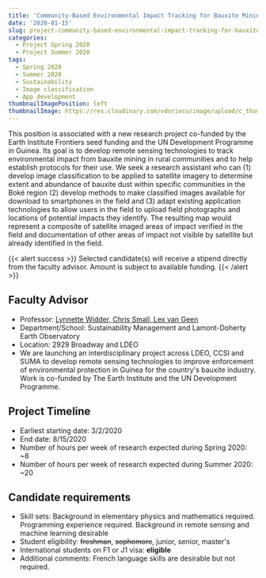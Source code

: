```yaml
---
title: 'Community-Based Environmental Impact Tracking for Bauxite Mining in Guinea'
date: '2020-01-15'
slug: project-community-based-environmental-impact-tracking-for-bauxite-mining-in-guinea
categories:
  - Project Spring 2020
  - Project Summer 2020
tags:
  - Spring 2020
  - Summer 2020
  - Sustainability
  - Image classification
  - App development
thumbnailImagePosition: left
thumbnailImage: https://res.cloudinary.com/vdoriecu/image/upload/c_thumb,g_center,w_200/v1579386577/mining_csi0xv.png
---
```

This position is associated with a new research project co-funded by the Earth Institute Frontiers seed funding and the UN Development Programme in Guinea. Its goal is to develop remote sensing technologies to track environmental impact from bauxite mining in rural communities and to help establish protocols for their use. We seek a research assistant who can (1) develop image classification to be applied to satellite imagery to determine extent and abundance of bauxite dust within specific communities in the Boké region (2) develop methods to make classified images available for download to smartphones in the field and (3) adapt existing application technologies to allow users in the field to upload field photographs and locations of potential impacts they identify. The resulting map would represent a composite of satellite imaged areas of impact verified in the field and documentation of other areas of impact not visible by satellite but already identified in the field.  

<!--more-->

{{< alert success >}}
Selected candidate(s) will receive a stipend directly from the faculty advisor. Amount is subject to available funding.
{{< /alert >}}

## Faculty Advisor
+ Professor: [Lynnette Widder, Chris Small, Lex van Geen](https://eesc.columbia.edu/)
+ Department/School: Sustainability Management and Lamont-Doherty Earth Observatory
+ Location: 2929 Broadway and LDEO
+ We are launching an interdisciplinary project across LDEO, CCSI and SUMA to develop remote sensing technologies to improve enforcement of environmental protection in Guinea for the country's bauxite industry. Work is co-funded by The Earth Institute and the UN Development Programme.

## Project Timeline
+ Earliest starting date: 3/2/2020
+ End date: 8/15/2020
+ Number of hours per week of research expected during Spring 2020: ~8
+ Number of hours per week of research expected during Summer 2020: ~20

## Candidate requirements
+ Skill sets: Background in elementary physics and mathematics required. Programming experience required.  Background in remote sensing and machine learning desirable
+ Student eligibility: ~~freshman~~, ~~sophomore~~, junior, senior, master's
+ International students on F1 or J1 visa: **eligible**
+ Additional comments: French language skills are desirable but not required.


